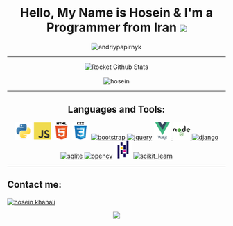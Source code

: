 <h1 align="center">Hello, My Name is Hosein & I'm a Programmer from Iran <img src="https://media.giphy.com/media/hvRJCLFzcasrR4ia7z/giphy.gif" width="30"></h1>
<p align="center" text-align="center"> <img src="https://komarev.com/ghpvc/?username=andriypapirnyk&label=Profile%20views&color=0e75b6&style=flat" alt="andriypapirnyk" /> </p>
<hr>

<div align="center" width="100%">
<img src="https://raw.githubusercontent.com/Tarikul-Islam-Anik/Animated-Fluent-Emojis/master/Emojis/Travel%20and%20places/Rocket.png" alt="Rocket" width="30" height="30" /> Github Stats 
<p align="center"><img align="center" src="https://github-readme-stats.vercel.app/api/top-langs?username=hosein-khanalizadeh&show_icons=true&locale=en&layout=compact&theme=black-ice&hide_border=true&stroke=0000&background=0D1117" alt="hosein"/></p>
<!-- <img width="100%" src="https://github-readme-streak-stats.herokuapp.com/?user=hosein-khanalizadeh&theme=black-ice&hide_border=true&stroke=0000&background=0D1117" />
 [![Hosein's github stats](https://bad-apple-github-readme.vercel.app/api?username=hosein-khanalizadeh&show_icons=true&count_private=true&line_height=20&icon_color=00b3ff&theme=blue-green&title_color=00b3ff")](#)
 [![Top languages](https://github-readme-mwendwa.vercel.app/api/top-langs/?username=hosein-khanalizadeh&layout=compact&count_private=true&theme=blue-green&title_color=00b3ff")](#) -->
</div>
<hr>

<h2 align="center">Languages and Tools:</h2>
<p align="center">
<a href="https://www.python.org" target="_blank" rel="noreferrer"> <img src="https://raw.githubusercontent.com/devicons/devicon/master/icons/python/python-original.svg" alt="python" width="40" height="40"/></a> 
<a href="https://developer.mozilla.org/en-US/docs/Web/JavaScript" target="_blank" rel="noreferrer"> <img src="https://raw.githubusercontent.com/devicons/devicon/master/icons/javascript/javascript-original.svg" alt="javascript" width="40" height="40"/></a>
<a href="https://www.w3.org/html/" target="_blank" rel="noreferrer"> <img src="https://raw.githubusercontent.com/devicons/devicon/master/icons/html5/html5-original-wordmark.svg" alt="html5" width="40" height="40"/></a> 
<a href="https://www.w3schools.com/css/" target="_blank" rel="noreferrer"> <img src="https://raw.githubusercontent.com/devicons/devicon/master/icons/css3/css3-original-wordmark.svg" alt="css3" width="40" height="40"/></a> 
<a href="https://getbootstrap.com/" target="_blank" rel="noreferrer"> <img src="https://camo.githubusercontent.com/fa13fd3d5737d87e0ece5135ec7834edf37f2df05674a2892a5d619334b94bcb/68747470733a2f2f676574626f6f7473747261702e636f6d2f646f63732f352e332f6173736574732f6272616e642f626f6f7473747261702d6c6f676f2d736861646f772e706e67" alt="bootstrap" width="40" height="40"/></a>
<a href="https://jquery.com/" target="_blank" rel="noreferrer"> <img src="https://github.com/jquery.png" alt="jquery" width="40" height="40"/></a>
<a href="https://vuejs.org/" target="_blank" rel="noreferrer"> <img src="https://raw.githubusercontent.com/devicons/devicon/master/icons/vuejs/vuejs-original-wordmark.svg" alt="vuejs" width="40" height="40"/> </a>
</a> <a href="https://nodejs.org" target="_blank" rel="noreferrer"> <img src="https://raw.githubusercontent.com/devicons/devicon/master/icons/nodejs/nodejs-original-wordmark.svg" alt="nodejs" width="40" height="40"/>
<a href="https://www.djangoproject.com/" target="_blank" rel="noreferrer"> <img src="https://cdn.worldvectorlogo.com/logos/django.svg" alt="django" width="40" height="40"/></a>
<a href="https://www.sqlite.org/" target="_blank" rel="noreferrer"> <img src="https://www.vectorlogo.zone/logos/sqlite/sqlite-icon.svg" alt="sqlite" width="40" height="40"/> </a>
<a href="https://numpy.org/" target="_blank" rel="noreferrer"> <img src="https://github.com/numpy.png" alt="opencv" width="40" height="40"/></a>
<a href="https://pandas.pydata.org/" target="_blank" rel="noreferrer"> <img src="https://raw.githubusercontent.com/devicons/devicon/2ae2a900d2f041da66e950e4d48052658d850630/icons/pandas/pandas-original.svg" alt="pandas" width="40" height="40"/></a>
<a href="https://scikit-learn.org/" target="_blank" rel="noreferrer"> <img src="https://upload.wikimedia.org/wikipedia/commons/0/05/Scikit_learn_logo_small.svg" alt="scikit_learn" width="40" height="40"/></a>

<!-- <a href="https://opencv.org/" target="_blank" rel="noreferrer"> <img src="https://www.vectorlogo.zone/logos/opencv/opencv-icon.svg" alt="opencv" width="40" height="40"/></a>
<a href="https://www.tensorflow.org" target="_blank" rel="noreferrer"> <img src="https://www.vectorlogo.zone/logos/tensorflow/tensorflow-icon.svg" alt="tensorflow" width="40" height="40"/> </a> -->
</p>
<hr>

<h2 align="left">Contact me:</h2>
<p align="left">
<a href="https://medium.com/@hosein.asf147" target="blank"><img align="center" src="https://cdn-icons-png.flaticon.com/512/5968/5968906.png" alt="hosein khanali" height="40" width="40" /></a>
</p>

<p align="center">
  <img width="660" src="https://github-profile-trophy.vercel.app/?username=hosein-khanalizadeh&theme=monokai">
</p>

